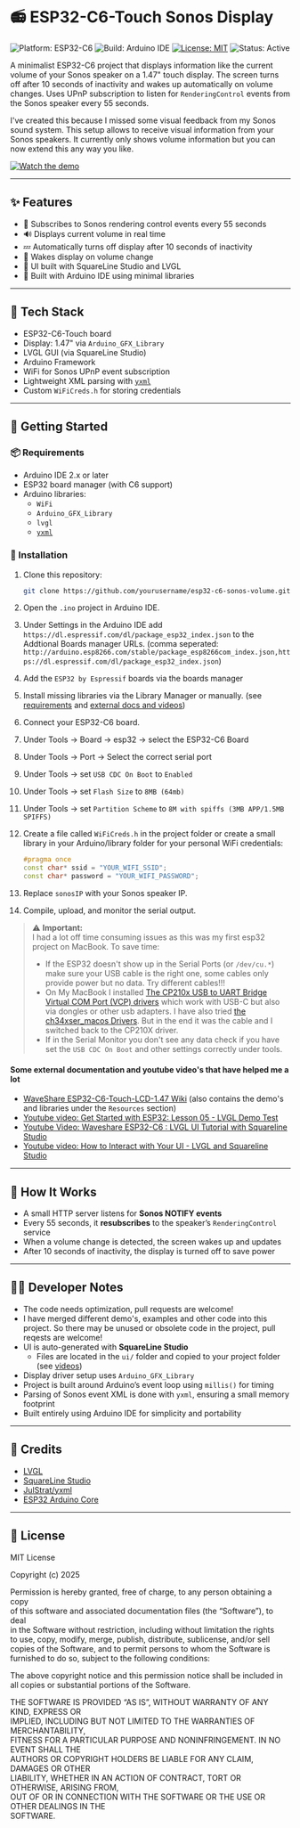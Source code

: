 # 📻 ESP32-C6-Touch Sonos Display

![Platform: ESP32-C6](https://img.shields.io/badge/Platform-ESP32--C6-blue)
![Build: Arduino IDE](https://img.shields.io/badge/Build-Arduino%20IDE-yellow)
[![License: MIT](https://img.shields.io/badge/License-MIT-green.svg)](LICENSE)
![Status: Active](https://img.shields.io/badge/Status-Active-brightgreen)

A minimalist ESP32-C6 project that displays information like the current volume of your Sonos speaker on a 1.47" touch display. The screen turns off after 10 seconds of inactivity and wakes up automatically on volume changes. Uses UPnP subscription to listen for `RenderingControl` events from the Sonos speaker every 55 seconds.

I've created this because I missed some visual feedback from my Sonos sound system. This setup allows to receive visual information from your Sonos speakers. It currently only shows volume information but you can now extend this any way you like.

[![Watch the demo](https://img.youtube.com/vi/f8YSVrWjm1I/0.jpg)](https://www.youtube.com/watch?v=f8YSVrWjm1I)

---

## ✨ Features

- 📡 Subscribes to Sonos rendering control events every 55 seconds
- 🔊 Displays current volume in real time
- 💤 Automatically turns off display after 10 seconds of inactivity
- 🔔 Wakes display on volume change
- 🧠 UI built with SquareLine Studio and LVGL
- 💾 Built with Arduino IDE using minimal libraries

---

## 🧰 Tech Stack

- ESP32-C6-Touch board
- Display: 1.47" via `Arduino_GFX_Library`
- LVGL GUI (via SquareLine Studio)
- Arduino Framework
- WiFi for Sonos UPnP event subscription
- Lightweight XML parsing with [`yxml`](https://github.com/JulStrat/LibYxml)
- Custom `WiFiCreds.h` for storing credentials

---

## 🚀 Getting Started

### 📦 Requirements

- Arduino IDE 2.x or later
- ESP32 board manager (with C6 support)
- Arduino libraries:
  - `WiFi`
  - `Arduino_GFX_Library`
  - `lvgl`
  - [`yxml`](https://github.com/JulStrat/LibYxml)

### 🔧 Installation

1. Clone this repository:
   ```bash
   git clone https://github.com/yourusername/esp32-c6-sonos-volume.git
   ```
1. Open the `.ino` project in Arduino IDE.
1. Under Settings in the Arduino IDE add `https://dl.espressif.com/dl/package_esp32_index.json` to the Addtional Boards manager URLs. (comma seperated: `http://arduino.esp8266.com/stable/package_esp8266com_index.json,https://dl.espressif.com/dl/package_esp32_index.json`)
1. Add the `ESP32 by Espressif` boards via the boards manager
1. Install missing libraries via the Library Manager or manually. (see [requirements](#-requirements) and [external docs and videos](#some-external-documentation-and-youtube-videos-that-have-helped-me-a-lot))

1. Connect your ESP32-C6 board.
1. Under Tools -> Board -> esp32 -> select the  ESP32-C6 Board 
1. Under Tools -> Port -> Select the correct serial port 
1. Under Tools -> set `USB CDC On Boot` to `Enabled`
1. Under Tools -> set `Flash Size` to `8MB (64mb)`
1. Under Tools -> set `Partition Scheme` to `8M with spiffs (3MB APP/1.5MB SPIFFS)`
1. Create a file called `WiFiCreds.h` in the project folder or create a small library in your Arduino/library folder for your personal WiFi credentials:

   ```cpp
   #pragma once
   const char* ssid = "YOUR_WIFI_SSID";
   const char* password = "YOUR_WIFI_PASSWORD";
   ```
1. Replace `sonosIP` with your Sonos speaker IP.
1. Compile, upload, and monitor the serial output.

> ⚠️ **Important:**  
> I had a lot off time consuming issues as this was my first esp32 project on MacBook. To save time:
> - If the ESP32 doesn't show up in the Serial Ports (or `/dev/cu.*`) make sure your USB cable is the right one, some cables only provide power but no data. Try different cables!!!
> - On My MacBook I installed [The CP210x USB to UART Bridge Virtual COM Port (VCP) drivers](https://www.silabs.com/developer-tools/usb-to-uart-bridge-vcp-drivers?tab=downloads) which work with USB-C but also via dongles or other usb adapters. I have also tried [the ch34xser_macos Drivers](https://github.com/WCHSoftGroup/ch34xser_macos). But in the end it was the cable and I switched back to the CP210X driver.
> - If in the Serial Monitor you don't see any data check if you have set the `USB CDC On Boot` and other settings correctly under tools.


#### Some external documentation and youtube video's that have helped me a lot

- [WaveShare ESP32-C6-Touch-LCD-1.47 Wiki](https://www.waveshare.com/wiki/ESP32-C6-Touch-LCD-1.47#Usage_Instructions) (also contains the demo's and libraries under the `Resources` section)
- [Youtube video: Get Started with ESP32: Lesson 05 - LVGL Demo Test](https://www.youtube.com/watch?v=WHVyhMo3M9A&t=529s)
- [Youtube Video: Waveshare ESP32-C6 : LVGL UI Tutorial with Squareline Studio](https://www.youtube.com/watch?v=KEcr22qZAVE)
- [Youtube video: 
How to Interact with Your UI - LVGL and Squareline Studio](https://www.youtube.com/watch?v=OqEcQsv-1P8&t=1164s)

---

## 🧪 How It Works

- A small HTTP server listens for **Sonos NOTIFY events**
- Every 55 seconds, it **resubscribes** to the speaker’s `RenderingControl` service
- When a volume change is detected, the screen wakes up and updates
- After 10 seconds of inactivity, the display is turned off to save power

---

## 🧑‍💻 Developer Notes

- The code needs optimization, pull requests are welcome!
- I have merged different demo's, examples and other code into this project. So there may be unused or obsolete code in the project, pull reqests are welcome!
- UI is auto-generated with **SquareLine Studio**
  - Files are located in the `ui/` folder and copied to your project folder (see [videos](#some-external-documentation-and-youtube-videos-that-have-helped-me-a-lot))
- Display driver setup uses `Arduino_GFX_Library`
- Project is built around Arduino’s event loop using `millis()` for timing
- Parsing of Sonos event XML is done with `yxml`, ensuring a small memory footprint
- Built entirely using Arduino IDE for simplicity and portability

---

## 🙌 Credits

- [LVGL](https://lvgl.io/)
- [SquareLine Studio](https://squareline.io/)
- [JulStrat/yxml](https://github.com/JulStrat/LibYxml)
- [ESP32 Arduino Core](https://github.com/espressif/arduino-esp32)

---

## 📄 License

MIT License

Copyright (c) 2025

Permission is hereby granted, free of charge, to any person obtaining a copy  
of this software and associated documentation files (the “Software”), to deal  
in the Software without restriction, including without limitation the rights  
to use, copy, modify, merge, publish, distribute, sublicense, and/or sell  
copies of the Software, and to permit persons to whom the Software is  
furnished to do so, subject to the following conditions:

The above copyright notice and this permission notice shall be included in  
all copies or substantial portions of the Software.

THE SOFTWARE IS PROVIDED “AS IS”, WITHOUT WARRANTY OF ANY KIND, EXPRESS OR  
IMPLIED, INCLUDING BUT NOT LIMITED TO THE WARRANTIES OF MERCHANTABILITY,  
FITNESS FOR A PARTICULAR PURPOSE AND NONINFRINGEMENT. IN NO EVENT SHALL THE  
AUTHORS OR COPYRIGHT HOLDERS BE LIABLE FOR ANY CLAIM, DAMAGES OR OTHER  
LIABILITY, WHETHER IN AN ACTION OF CONTRACT, TORT OR OTHERWISE, ARISING FROM,  
OUT OF OR IN CONNECTION WITH THE SOFTWARE OR THE USE OR OTHER DEALINGS IN THE  
SOFTWARE.
